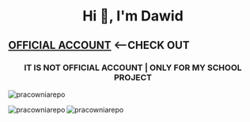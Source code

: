 <h1 align="center">Hi 👋, I'm Dawid</h1>
<h2><a href="https://github.com/DarkSpine433" target="blank">OFFICIAL ACCOUNT</a> <--CHECK OUT</h2>
<h3 align="center">IT IS NOT OFFICIAL ACCOUNT <B>|</B> ONLY FOR MY SCHOOL PROJECT</h3>
  
<p><img align="center" clear="both" src="https://github-readme-streak-stats.herokuapp.com/?user=pracowniarepo&" alt="pracowniarepo" /></p>
<img align="left" src="https://github-readme-stats.vercel.app/api/top-langs?username=pracowniarepo&show_icons=true&locale=en&layout=compact" alt="pracowniarepo" />
  
<p align="left"> <img src="https://komarev.com/ghpvc/?username=pracowniarepo&label=Profile%20views&color=0e75b6&style=flat" alt="pracowniarepo" /> </p>

